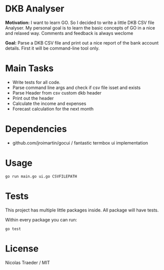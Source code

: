 # DKB Analyser

**Motivation:** I want to learn GO. So I decided to write a little DKB CSV file 
Analyser. My personal goal is to learn the basic concepts of GO in a nice
and relaxed way. Comments and feedback is always weclome

**Goal:** Parse a DKB CSV file and print out a nice report of the bank
account details. First it will be command-line tool only.

# Main Tasks

* Write tests for all code.
* Parse command line args and check if csv file isset and exists
* Parse Header from csv custom dkb header
* Print out the header
* Calculate the income and expenses
* Forecast calculation for the next month

# Dependencies

* github.com/jroimartin/gocui / fantastic termbox ui implementation

# Usage

```
go run main.go ui.go CSVFILEPATH
```

# Tests

This project has multiple little packages inside. All package will have tests.

Within every package you can run:

```
go test 
```

# License

Nicolas Traeder / MIT
